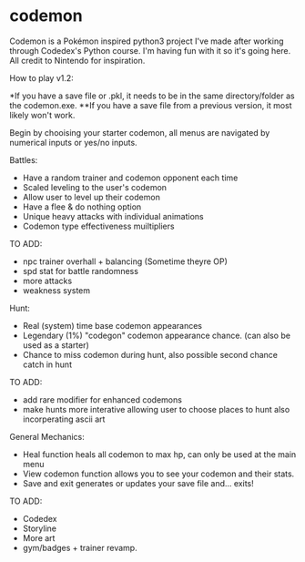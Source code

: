 # codemon
Codemon is a Pokémon inspired python3 project I've made after working through Codedex's Python course. I'm having fun with it so it's going here. All credit to Nintendo for inspiration.

How to play v1.2:

*If you have a save file or .pkl, it needs to be in the same directory/folder as the codemon.exe.
**If you have a save file from a previous version, it most likely won't work.

Begin by chooising your starter codemon, all menus are navigated by numerical inputs or yes/no inputs. 

Battles:

- Have a random trainer and codemon opponent each time
- Scaled leveling to the user's codemon
- Allow user to level up their codemon
- Have a flee & do nothing option
- Unique heavy attacks with individual animations
- Codemon type effectiveness muiltipliers

TO ADD: 
- npc trainer overhall + balancing (Sometime theyre OP)
- spd stat for battle randomness
- more attacks
- weakness system

Hunt:

- Real (system) time base codemon appearances
- Legendary (1%) "codegon" codemon appearance chance. (can also be used as a starter)
- Chance to miss codemon during hunt, also possible second chance catch in hunt

TO ADD:
- add rare modifier for enhanced codemons
- make hunts more interative allowing user to choose places to hunt also incorperating ascii art

General Mechanics:

- Heal function heals all codemon to max hp, can only be used at the main menu
- View codemon function allows you to see your codemon and their stats.
- Save and exit generates or updates your save file and... exits!

TO ADD: 
- Codedex
- Storyline
- More art
- gym/badges + trainer revamp.
